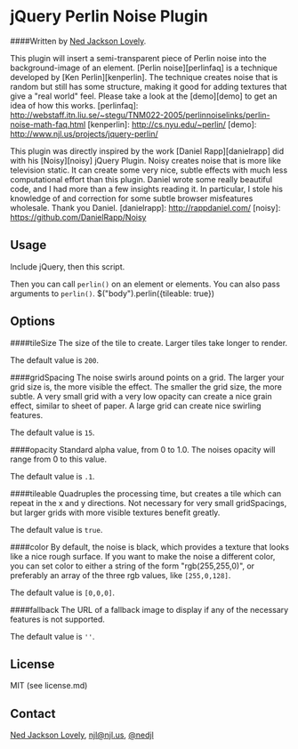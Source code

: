 jQuery Perlin Noise Plugin
==========================

####Written by [Ned Jackson Lovely](http://www.njl.us).

This plugin will insert a semi-transparent piece of Perlin noise into the
background-image of an element. [Perlin noise][perlinfaq] is a technique 
developed by [Ken Perlin][kenperlin]. The technique creates noise that is 
random but still has some structure, making it good for adding textures that
give a "real world" feel. Please take a look at the [demo][demo] to get 
an idea of how this works.
[perlinfaq]: http://webstaff.itn.liu.se/~stegu/TNM022-2005/perlinnoiselinks/perlin-noise-math-faq.html 
[kenperlin]: http://cs.nyu.edu/~perlin/ 
[demo]: http://www.njl.us/projects/jquery-perlin/

This plugin was directly inspired by the work [Daniel Rapp][danielrapp] did 
with his [Noisy][noisy] jQuery Plugin. Noisy creates noise that is more like
television static. It can create some very nice, subtle effects with much 
less computational effort than this plugin. Daniel wrote some really beautiful
code, and I had more than a few insights reading it. In particular, I stole
his knowledge of and correction for some subtle browser misfeatures wholesale.
Thank you Daniel.
[danielrapp]: http://rappdaniel.com/
[noisy]: https://github.com/DanielRapp/Noisy

Usage
-----

Include jQuery, then this script.
	<script type="text/javascript" src="http://ajax.googleapis.com/ajax/libs/jquery/1.5.1/jquery.min.js"></script>
	<script type="text/javascript" src="noisy.js"></script>

Then you can call `perlin()` on an element or elements. You can also pass
arguments to `perlin()`.
	$("body").perlin({tileable: true})

Options
-------

####tileSize
The size of the tile to create. Larger tiles take longer to render. 

The default value is `200`.

####gridSpacing
The noise swirls around points on a grid. The larger your grid size
is, the more visible the effect. The smaller the grid size, the more subtle.
A very small grid with a very low opacity can create a nice grain effect, 
similar to sheet of paper. A large grid can create nice swirling features.

The default value is `15`.

####opacity
Standard alpha value, from 0 to 1.0. The noises opacity will range from 0 to
this value.

The default value is `.1`.

####tileable
Quadruples the processing time, but creates a tile which can repeat
in the x and y directions. Not necessary for very small gridSpacings, 
but larger grids with more visible textures benefit greatly. 

The default value is `true`.

####color
By default, the noise is black, which provides a texture that looks
like a nice rough surface. If you want to make the noise a different color,
you can set color to either a string of the form "rgb(255,255,0)", or 
preferably an array of the three rgb values, like `[255,0,128]`. 

The default value is `[0,0,0]`.

####fallback
The URL of a fallback image to display if any of the necessary features is
not supported.

The default value is `''`.

License
-------

MIT (see license.md)

Contact
-------

[Ned Jackson Lovely](http://www.njl.us), [njl@njl.us](mailto:njl@njl.us), [@nedjl](http://twitter.com/nedjl)
